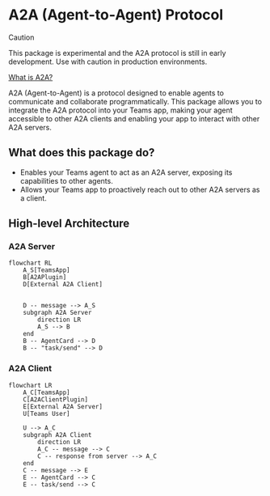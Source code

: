 # A2A (Agent-to-Agent) Protocol

> [!CAUTION]
> This package is experimental and the A2A protocol is still in early development. Use with caution in production environments.

[What is A2A?](https://google.github.io/A2A)

A2A (Agent-to-Agent) is a protocol designed to enable agents to communicate and collaborate programmatically. This package allows you to integrate the A2A protocol into your Teams app, making your agent accessible to other A2A clients and enabling your app to interact with other A2A servers.

## What does this package do?

-   Enables your Teams agent to act as an A2A server, exposing its capabilities to other agents.
-   Allows your Teams app to proactively reach out to other A2A servers as a client.

## High-level Architecture

### A2A Server
```mermaid
flowchart RL
    A_S[TeamsApp]
    B[A2APlugin]
    D[External A2A Client]


    D -- message --> A_S
    subgraph A2A Server
        direction LR
        A_S --> B
    end
    B -- AgentCard --> D
    B -- "task/send" --> D
```

### A2A Client

```mermaid
flowchart LR
    A_C[TeamsApp]
    C[A2AClientPlugin]
    E[External A2A Server]
    U[Teams User]

    U --> A_C
    subgraph A2A Client
        direction LR
        A_C -- message --> C
        C -- response from server --> A_C
    end
    C -- message --> E
    E -- AgentCard --> C
    E -- task/send --> C
```